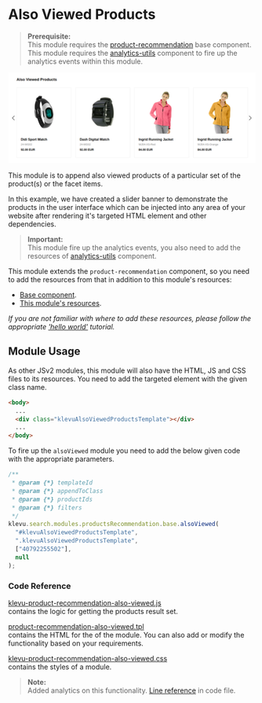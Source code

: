 # Also Viewed Products

> **Prerequisite:**  
> This module requires the [product-recommendation](/components/product-recommendation) base component.  
> This module requires the [analytics-utils](/components/analytics-utils) component to fire up the analytics events within this module.

![Also Viewed Products Banner](/modules/product-recommendation/images/prc-also-viewed.png)

This module is to append also viewed products of a particular set of the product(s) or the facet items.

In this example, we have created a slider banner to demonstrate the products in the user interface which can be injected into any area of your website after rendering it's targeted HTML element and other dependencies.

> **Important:**  
> This module fire up the analytics events, you also need to add the resources of [analytics-utils](/components/analytics-utils/resources) component.

This module extends the `product-recommendation` component, so you need to add the resources from that in addition to this module's resources:

- [Base component](/components/product-recommendation/resources).
- [This module's resources](/modules/product-recommendation/also-viewed/resources).

_If you are not familiar with where to add these resources,
please follow the appropriate ['hello world'](/getting-started/1-hello-world) tutorial._

## Module Usage

As other JSv2 modules, this module will also have the HTML, JS and CSS files to its resources. You need to add the targeted element with the given class name.

```html
<body>
  ...
  <div class="klevuAlsoViewedProductsTemplate"></div>
  ...
</body>
```

To fire up the `alsoViewed` module you need to add the below given code with the appropriate parameters.

```javascript
/**
 * @param {*} templateId
 * @param {*} appendToClass
 * @param {*} productIds
 * @param {*} filters
 */
klevu.search.modules.productsRecommendation.base.alsoViewed(
  "#klevuAlsoViewedProductsTemplate",
  ".klevuAlsoViewedProductsTemplate",
  ["40792255502"],
  null
);
```

### Code Reference

[klevu-product-recommendation-also-viewed.js](/modules/product-recommendation/also-viewed/resources/assets/js/klevu-product-recommendation-also-viewed.js)  
contains the logic for getting the products result set.

[product-recommendation-also-viewed.tpl](/modules/product-recommendation/also-viewed/resources/templates/product-recommendation-also-viewed.tpl)  
contains the HTML for the of the module. You can also add or modify the functionality based on your requirements.

[klevu-product-recommendation-also-viewed.css](/modules/product-recommendation/also-viewed/resources/assets/css/klevu-product-recommendation-also-viewed.css)  
contains the styles of a module.

> **Note:**  
> Added analytics on this functionality. [Line reference](/modules/product-recommendation/also-viewed/resources/assets/js/klevu-product-recommendation-also-viewed.js#L96) in code file.
